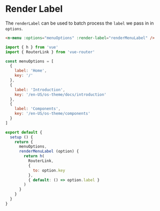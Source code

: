 # Render Label

The `renderLabel` can be used to batch process the `label` we pass in in `options`.

```html
<n-menu :options="menuOptions" :render-label="renderMenuLabel" />
```

```js
import { h } from 'vue'
import { RouterLink } from 'vue-router'

const menuOptions = [
  {
    label: 'Home',
    key: '/'
  },
  {
    label: 'Introduction',
    key: '/en-US/os-theme/docs/introduction'
  },
  {
    label: 'Components',
    key: '/en-US/os-theme/components'
  }
]

export default {
  setup () {
    return {
      menuOptions,
      renderMenuLabel (option) {
        return h(
          RouterLink,
          {
            to: option.key
          },
          { default: () => option.label }
        )
      }
    }
  }
}
```
